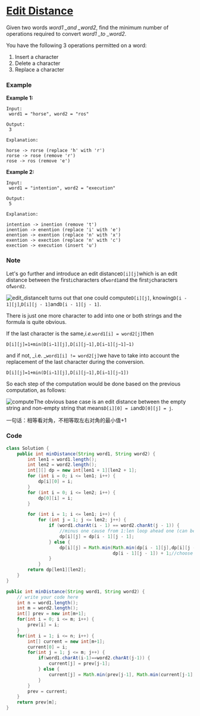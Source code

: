 # [Edit Distance](https://leetcode.com/problems/edit-distance/description/)

Given two words _word1 \_and \_word2_, find the minimum number of operations required to convert _word1 \_to \_word2_.

You have the following 3 operations permitted on a word:

1. Insert a character
2. Delete a character
3. Replace a character

### **Example**

**Example 1:**

```
Input:
 word1 = "horse", word2 = "ros"

Output:
 3

Explanation:

horse -> rorse (replace 'h' with 'r')
rorse -> rose (remove 'r')
rose -> ros (remove 'e')
```

**Example 2:**

```
Input:
 word1 = "intention", word2 = "execution"

Output:
 5

Explanation:

intention -> inention (remove 't')
inention -> enention (replace 'i' with 'e')
enention -> exention (replace 'n' with 'x')
exention -> exection (replace 'n' with 'c')
exection -> execution (insert 'u')
```

### Note

Let's go further and introduce an edit distance`D[i][j]`which is an edit distance between the first`i`characters of`word1`and the first`j`characters of`word2`.

![](https://leetcode.com/problems/edit-distance/Figures/72/72_edit.png "edit\_distance")It turns out that one could compute`D[i][j]`, knowing`D[i - 1][j]`,`D[i][j - 1]`and`D[i - 1][j - 1]`.

There is just one more character to add into one or both strings and the formula is quite obvious.

If the last character is the same,_i.e._`word1[i] = word2[j]`then

`D[i][j]=1+min(D[i−1][j],D[i][j−1],D[i−1][j−1]−1)`

and if not, _i.e. _`word1[i] != word2[j]`we have to take into account the replacement of the last character during the conversion.

`D[i][j]=1+min(D[i−1][j],D[i][j−1],D[i−1][j−1])`

So each step of the computation would be done based on the previous computation, as follows:

![](https://leetcode.com/problems/edit-distance/Figures/72/72_compute.png "compute")The obvious base case is an edit distance between the empty string and non-empty string that means`D[i][0] = i`and`D[0][j] = j`.

一句话：相等看对角，不相等取左右对角的最小值+1

### Code

```java
class Solution {
    public int minDistance(String word1, String word2) {
        int len1 = word1.length();
        int len2 = word2.length();
        int[][] dp = new int[len1 + 1][len2 + 1];
        for (int i = 0; i <= len1; i++) {
            dp[i][0] = i;
        }
        for (int i = 0; i <= len2; i++) {
            dp[0][i] = i;
        }

        for (int i = 1; i <= len1; i++) {
            for (int j = 1; j <= len2; j++) {
                if (word1.charAt(i - 1) == word2.charAt(j - 1)) {
                    //minus one cause from 1:len loop ahead one (can be seen form dp length)
                    dp[i][j] = dp[i - 1][j - 1];
                } else {
                    dp[i][j] = Math.min(Math.min(dp[i - 1][j],dp[i][j - 1]), 
                                        dp[i - 1][j - 1]) + 1;//choose the smallest of three operations
                }
            }
        return dp[len1][len2];
    }
}
```

```java
public int minDistance(String word1, String word2) {
    // write your code here
    int n = word1.length();
    int m = word2.length();
    int[] prev = new int[m+1];
    for(int i = 0; i <= m; i++) {
        prev[i] = i;
    }
    for(int i = 1; i <= n; i++) {
        int[] current = new int[m+1];
        current[0] = i;
        for(int j = 1; j <= m; j++) {
            if(word1.charAt(i-1)==word2.charAt(j-1)) {
                current[j] = prev[j-1];
            } else {
                current[j] = Math.min(prev[j-1], Math.min(current[j-1], prev[j]))+1;
            }
        }
        prev = current;
    }
    return prev[m];
}
```




